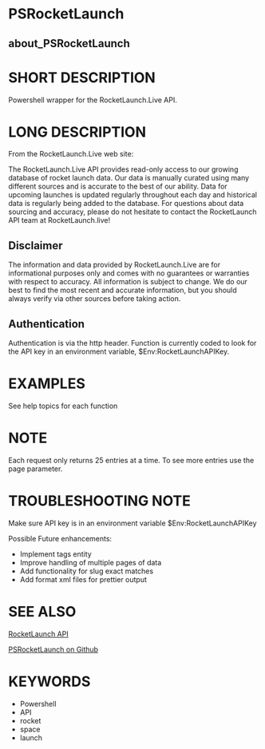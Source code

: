 # PSRocketLaunch

## about_PSRocketLaunch

# SHORT DESCRIPTION
Powershell wrapper for the RocketLaunch.Live API.

# LONG DESCRIPTION

From the RocketLaunch.Live web site:

The RocketLaunch.Live API provides read-only access to our growing database of rocket launch data. Our data is manually curated using many different sources and is accurate to the best of our ability. Data for upcoming launches is updated regularly throughout each day and historical data is regularly being added to the database. 
For questions about data sourcing and accuracy, please do not hesitate to contact the RocketLaunch API team at RocketLaunch.live!

## Disclaimer

The information and data provided by RocketLaunch.Live are for informational purposes only and comes with no guarantees or warranties with respect to accuracy. All information is subject to change. We do our best to find the most recent and accurate information, but you should always verify via other sources before taking action.

## Authentication

Authentication is via the http header. Function is currently coded to look for the API key in an environment
variable, $Env:RocketLaunchAPIKey.

# EXAMPLES

See help topics for each function

# NOTE

Each request only returns 25 entries at a time. To see more entries use the page parameter.

# TROUBLESHOOTING NOTE

Make sure API key is in an environment variable $Env:RocketLaunchAPIKey

Possible Future enhancements:

- Implement tags entity
- Improve handling of multiple pages of data
- Add functionality for slug exact matches
- Add format xml files for prettier output

# SEE ALSO

[RocketLaunch API](https://rocketlaunch.live)

[PSRocketLaunch on Github](https://github.com/andysq62/PSRocketLaunch.git)

# KEYWORDS

- Powershell
- API
- rocket
- space
- launch
